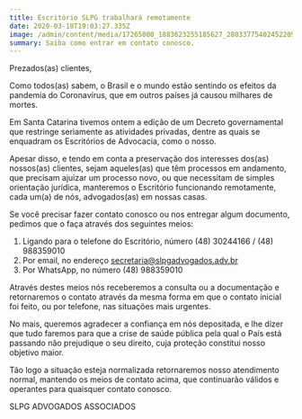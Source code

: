 ```yaml
---
title: Escritório SLPG trabalhará remotamente
date: 2020-03-18T19:03:27.335Z
image: /admin/content/media/17265000_1883623255185627_2803377540245220910_n.png
summary: Saiba como entrar em contato conosco.
---
```

Prezados(as) clientes,

Como todos(as) sabem, o Brasil e o mundo estão sentindo os efeitos da pandemia do Coronavírus, que em outros países já causou milhares de mortes.

Em Santa Catarina tivemos ontem a edição de um Decreto governamental que restringe seriamente as atividades privadas, dentre as quais se enquadram os Escritórios de Advocacia, como o nosso.

Apesar disso, e tendo em conta a preservação dos interesses dos(as) nossos(as) clientes, sejam aqueles(as) que têm processos em andamento, que precisam ajuizar um processo novo, ou que necessitam de simples orientação jurídica, manteremos o Escritório funcionando remotamente, cada um(a) de nós, advogados(as) em nossas casas.

Se você precisar fazer contato conosco ou nos entregar algum documento, pedimos que o faça através dos seguintes meios:

1. Ligando para o telefone do Escritório, número (48) 30244166 / (48) 988359010
2. Por email, no endereço secretaria@slpgadvogados.adv.br
3. Por WhatsApp, no número (48) 988359010

Através destes meios nós receberemos a consulta ou a documentação e retornaremos o contato através da mesma forma em que o contato inicial foi feito, ou por telefone, nas situações mais urgentes. 

No mais, queremos agradecer a confiança em nós depositada, e lhe dizer que tudo faremos para que a crise de saúde pública pela qual o País está passando não prejudique o seu direito, cuja proteção constitui nosso objetivo maior.

Tão logo a situação esteja normalizada retornaremos nosso atendimento normal, mantendo os meios de contato acima, que continuarão válidos e operantes para quaisquer contato conosco.

SLPG ADVOGADOS ASSOCIADOS
